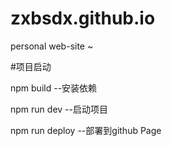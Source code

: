 # zxbsdx.github.io

personal web-site ~


#项目启动

npm build --安装依赖

npm run dev --启动项目

npm run deploy --部署到github Page